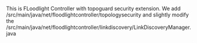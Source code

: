 This is FLoodlight Controller with topoguard security extension.
We add 
/src/main/java/net/floodlightcontroller/topologysecurity 
and slightly modify the 
/src/main/java/net/floodlightcontroller/linkdiscovery/LinkDiscoveryManager.java
